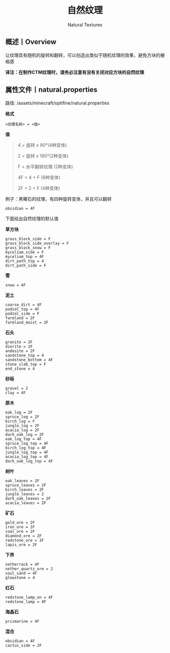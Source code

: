 <center><h1>自然纹理</h1><p>Natural Textures</p></center>

## 概述丨Overview

让纹理具有随机的旋转和翻转，可以创造出类似于随机纹理的效果，避免方块的栅格感

**译注：在制作CTM纹理时，请务必注意有没有关闭对应方块的自然纹理**



## 属性文件丨natural.properties

路径: /assets/minecraft/optifine/natural.properties



**格式**

```properties
<纹理名称> = <值>
```



**值**

> 4 = 旋转 x 90°(4种变体)
>
> 2 = 旋转 x 180°(2种变体)
>
> F = 水平翻转纹理 (2种变体)
>
> 4F = 4 + F (8种变体)
>
> 2F = 2 + F (4种变体)

例子：黑曜石的纹理，有四种旋转变体，并且可以翻转

```properties
obsidian = 4F
```

下面给出自然纹理的默认值

**草方块**

```properties
grass_block_side = F
grass_block_side_overlay = F
grass_block_snow = F
mycelium_side = F
mycelium_top = 4F
dirt_path_top = 4
dirt_path_side = F
```

**雪**

```properties
snow = 4F
```

**泥土**

```properties
coarse_dirt = 4F
podzol_top = 4F
podzol_side = F
farmland = 2F
farmland_moist = 2F
```

**石头**

```properties
granite = 2F
diorite = 2F
andesite = 2F
sandstone_top = 4
sandstone_bottom = 4F
stone_slab_top = F
end_stone = 4
```

**砂砾**

```properties
gravel = 2
clay = 4F
```

**原木**

```properties
oak_log = 2F
spruce_log = 2F
birch_log = F
jungle_log = 2F
acacia_log = 2F
dark_oak_log = 2F
oak_log_top = 4F
spruce_log_top = 4F
birch_log_top = 4F
jungle_log_top = 4F
acacia_log_top = 4F
dark_oak_log_top = 4F
```

**树叶**

```properties
oak_leaves = 2F
spruce_leaves = 2F
birch_leaves = 2F
jungle_leaves = 2
dark_oak_leaves = 2F
acacia_leaves = 2F
```

**矿石**

```properties
gold_ore = 2F
iron_ore = 2F
coal_ore = 2F
diamond_ore = 2F
redstone_ore = 2F
lapis_ore = 2F
```

**下界**

```properties
netherrack = 4F
nether_quartz_ore = 2
soul_sand = 4F
glowstone = 4
```

**红石**

```properties
redstone_lamp_on = 4F
redstone_lamp = 4F
```

**海晶石**

```properties
prismarine = 4F
```

**混合**

```properties
obsidian = 4F
cactus_side = 2F
```



